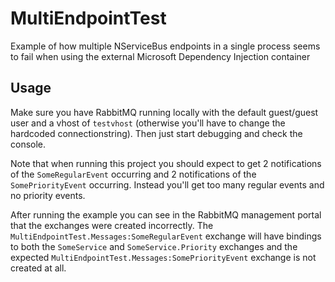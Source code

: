 # MultiEndpointTest
Example of how multiple NServiceBus endpoints in a single process seems to fail when using the external Microsoft Dependency Injection container

## Usage
Make sure you have RabbitMQ running locally with the default guest/guest user and a vhost of `testvhost` (otherwise you'll have to change the hardcoded connectionstring). Then just start debugging and check the console.

Note that when running this project you should expect to get 2 notifications of the `SomeRegularEvent` occurring and 2 notifications of the `SomePriorityEvent` occurring. Instead you'll get too many regular events and no priority events.

After running the example you can see in the RabbitMQ management portal that the exchanges were created incorrectly. The `MultiEndpointTest.Messages:SomeRegularEvent` exchange will have bindings to both the `SomeService` and `SomeService.Priority` exchanges and the expected `MultiEndpointTest.Messages:SomePriorityEvent` exchange is not created at all.
